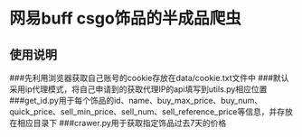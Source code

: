 网易buff csgo饰品的半成品爬虫
===========================
使用说明
-------
###先利用浏览器获取自己账号的cookie存放在data/cookie.txt文件中
###默认采用ip代理模式，将自己申请到的获取代理IP的api填写到utils.py相应位置
###get_id.py用于每个饰品的id、name、buy_max_price、buy_num、quick_price、sell_min_price、sell_num、sell_reference_price等信息，并存放在相应目录下
###crawer.py用于获取指定饰品过去7天的价格
